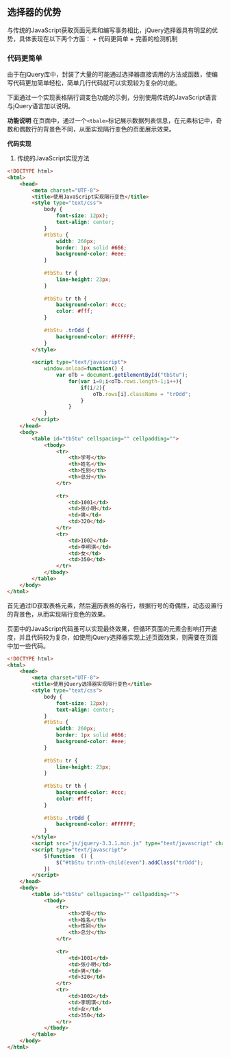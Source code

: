 ## 选择器的优势

与传统的JavaScript获取页面元素和编写事务相比，jQuery选择器具有明显的优势，具体表现在以下两个方面：
    + 代码更简单
    + 完善的检测机制

### 代码更简单

由于在jQuery库中，封装了大量的可能通过选择器直接调用的方法或函数，使编写代码更加简单轻松，简单几行代码就可以实现较为复杂的功能。

下面通过一个实现表格隔行调变色功能的示例，分别使用传统的JavaScript语言与jQuery语言加以说明。

**功能说明**
在页面中，通过一个`<tbale>`标记展示数据列表信息，在元素标记中，奇数和偶数行的背景色不同，从面实现隔行变色的页面展示效果。

**代码实现**
1. 传统的JavaScript实现方法
```html
<!DOCTYPE html>
<html>
	<head>
		<meta charset="UTF-8">
		<title>使用JavaScript实现隔行变色</title>
		<style type="text/css">
			body {
				font-size: 12px);
				text-align: center;
			}
			#tbStu {
				width: 260px;
				border: 1px solid #666;
				background-color: #eee;
			}
			
			#tbStu tr {
				line-height: 23px;
			}
			
			#tbStu tr th {
				background-color: #ccc;
				color: #fff;
			}
			
			#tbStu .trOdd {
				background-color: #FFFFFF;
			}
		</style>
		
		<script type="text/javascript">
			window.onload=function() {
				var oTb = document.getElementById("tbStu");
					for(var i=0;i<oTb.rows.length-1;i++){
						if(i/2){
							oTb.rows[i].className = "trOdd";
						}
					}
			}
		</script>
	</head>
	<body>
		<table id="tbStu" cellspacing="" cellpadding="">
			<tbody>
				<tr>
					<th>学号</th>
					<th>姓名</th>
					<th>性别</th>
					<th>总分</th>
				</tr>
				
				<tr>
					<td>1001</td>
					<td>张小明</td>
					<td>男</td>
					<td>320</td>
				</tr>
				<tr>
					<td>1002</td>
					<td>李明琪</td>
					<td>女</td>
					<td>350</td>
				</tr>
			</tbody>
		</table>
	</body>
</html>
```
首先通过ID获取表格元素，然后遍历表格的各行，根据行号的奇偶性，动态设置行的背景色，从而实现隔行变色的效果。

页面中的JavaScript代码虽可以实现最终效果，但循环页面的元素会影响打开速度，并且代码较为复杂，如使用jQuery选择器实现上述页面效果，则需要在页面中加一些代码。
```html
<!DOCTYPE html>
<html>
	<head>
		<meta charset="UTF-8">
		<title>使用jQuery选择器实现隔行变色</title>
		<style type="text/css">
			body {
				font-size: 12px);
				text-align: center;
			}
			#tbStu {
				width: 260px;
				border: 1px solid #666;
				background-color: #eee;
			}
			
			#tbStu tr {
				line-height: 23px;
			}
			
			#tbStu tr th {
				background-color: #ccc;
				color: #fff;
			}
			
			#tbStu .trOdd {
				background-color: #FFFFFF;
			}
		</style>
		<script src="js/jquery-3.3.1.min.js" type="text/javascript" charset="utf-8"></script>
		<script type="text/javascript">
			$(function  () {
				$("#tbStu tr:nth-child(even").addClass("trOdd");
			})
		</script>
	</head>
	<body>
		<table id="tbStu" cellspacing="" cellpadding="">
			<tbody>
				<tr>
					<th>学号</th>
					<th>姓名</th>
					<th>性别</th>
					<th>总分</th>
				</tr>
				
				<tr>
					<td>1001</td>
					<td>张小明</td>
					<td>男</td>
					<td>320</td>
				</tr>
				<tr>
					<td>1002</td>
					<td>李明琪</td>
					<td>女</td>
					<td>350</td>
				</tr>
			</tbody>
		</table>
	</body>
</html>
```